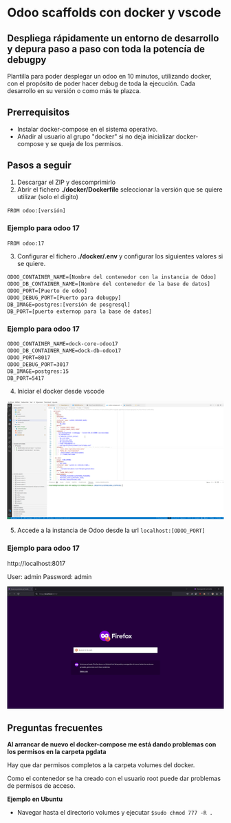 # Odoo scaffolds con docker y vscode

## Despliega rápidamente un entorno de desarrollo y depura paso a paso con toda la potencía de debugpy

Plantilla para poder desplegar un odoo en 10 minutos, utilizando docker, con el propósito de poder hacer debug de toda la ejecución.
Cada desarrollo en su versión o como más te plazca.

## Prerrequisitos

- Instalar docker-compose en el sistema operativo.
- Añadir al usuario al grupo "docker" si no deja inicializar docker-compose y se queja de los permisos.

## Pasos a seguir

1. Descargar el ZIP y descomprimirlo
2. Abrir el fichero __./docker/Dockerfile__ seleccionar la versión que se quiere utilizar (solo el dígito)

`FROM odoo:[versión]`

### Ejemplo para odoo 17

`FROM odoo:17`

3. Configurar el fichero __./docker/.env__  y configurar los siguientes valores si se quiere.

```
ODOO_CONTAINER_NAME=[Nombre del contenedor con la instancia de Odoo]
ODOO_DB_CONTAINER_NAME=[Nombre del contenedor de la base de datos]
ODOO_PORT=[Puerto de odoo]
ODOO_DEBUG_PORT=[Puerto para debugpy]
DB_IMAGE=postgres:[versión de posgresql]
DB_PORT=[puerto externop para la base de datos]
``` 
### Ejemplo para odoo 17
```
ODOO_CONTAINER_NAME=dock-core-odoo17
ODOO_DB_CONTAINER_NAME=dock-db-odoo17
ODOO_PORT=8017
ODOO_DEBUG_PORT=3017
DB_IMAGE=postgres:15
DB_PORT=5417
``` 

4. Iniciar el docker desde vscode

![compose-up](static/images/docker-compose_up.gif)

5. Accede a la instancia de Odoo desde la url `localhost:[ODOO_PORT]`

### Ejemplo para odoo 17

http://localhost:8017

User: admin
Password: admin

![compose-up](static/images/odoo_up.gif)


## Preguntas frecuentes

__Al arrancar de nuevo el docker-compose me está dando problemas con los permisos en la carpeta pgdata__

Hay que dar permisos completos a la carpeta volumes del docker.

Como el contenedor se ha creado con el usuario root puede dar problemas de permisos de acceso. 

__Ejemplo en Ubuntu__

- Navegar hasta el directorio volumes y ejecutar `$sudo chmod 777 -R .` 
